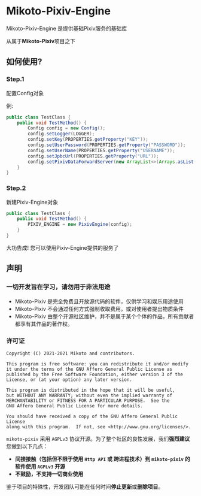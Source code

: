 # Mikoto-Pixiv-Engine

Mikoto-Pixiv-Engine 是提供基础Pixiv服务的基础库

从属于**Mikoto-Pixiv**项目之下

## 如何使用?

### Step.1

配置Config对象

例:

```java
public class TestClass {
    public void TestMethod() {
        Config config = new Config();
        config.setLogger(LOGGER);
        config.setKey(PROPERTIES.getProperty("KEY"));
        config.setUserPassword(PROPERTIES.getProperty("PASSWORD"));
        config.setUserName(PROPERTIES.getProperty("USERNAME"));
        config.setJpbcUrl(PROPERTIES.getProperty("URL"));
        config.setPixivDataForwardServer(new ArrayList<>(Arrays.asList(PROPERTIES.getProperty("DATA_FORWARD_SERVER").split(";"))));
    }
}
```

### Step.2

新建Pixiv-Engine对象

```java
public class TestClass {
    public void TestMethod() {
        PIXIV_ENGINE = new PixivEngine(config);
    }
}
```

大功告成! 您可以使用Pixiv-Engine提供的服务了

## 声明

### 一切开发旨在学习，请勿用于非法用途

- Mikoto-Pixiv 是完全免费且开放源代码的软件，仅供学习和娱乐用途使用
- Mikoto-Pixiv 不会通过任何方式强制收取费用，或对使用者提出物质条件
- Mikoto-Pixiv 由整个开源社区维护，并不是属于某个个体的作品，所有贡献者都享有其作品的著作权。

### 许可证

    Copyright (C) 2021-2021 Mikoto and contributors.

    This program is free software: you can redistribute it and/or modify
    it under the terms of the GNU Affero General Public License as
    published by the Free Software Foundation, either version 3 of the
    License, or (at your option) any later version.

    This program is distributed in the hope that it will be useful,
    but WITHOUT ANY WARRANTY; without even the implied warranty of
    MERCHANTABILITY or FITNESS FOR A PARTICULAR PURPOSE.  See the
    GNU Affero General Public License for more details.

    You should have received a copy of the GNU Affero General Public License
    along with this program.  If not, see <http://www.gnu.org/licenses/>.

`mikoto-pixiv` 采用 `AGPLv3` 协议开源。为了整个社区的良性发展，我们**强烈建议**您做到以下几点：

- **间接接触（包括但不限于使用 `Http API` 或 跨进程技术）到 `mikoto-pixiv` 的软件使用 `AGPLv3` 开源**
- **不鼓励，不支持一切商业使用**

鉴于项目的特殊性，开发团队可能在任何时间**停止更新**或**删除项目**。